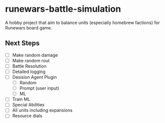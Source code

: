 # runewars-battle-simulation
A hobby project that aim to balance units (especially homebrew factions) for Runewars board game. 

## Next Steps
- [ ] Make random damage
- [ ] Make random rout
- [ ] Battle Resolution
- [ ] Detailed logging
- [ ] Desision Agent Plugin
  - [ ] Random
  - [ ] Prompt (user input)
  - [ ] ML
- [ ] Train ML
- [ ] Special Abilities
- [ ] All units including expansions
- [ ] Resource dials
